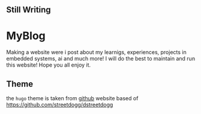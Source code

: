 ## Still Writing

# MyBlog
Making a website were i post about my learnigs, experiences, projects in embedded systems, ai and much more! I will do the best to maintain and run this website! Hope you all enjoy it.

## Theme
the `hugo` theme is taken from [github](https://github.com/g1eny0ung/hugo-theme-dream/tree/98ce59283537607aedd5c4258a436426ae65d1e5)
website based of https://github.com/streetdogg/dstreetdogg
